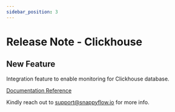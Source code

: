```yaml
---
sidebar_position: 3 
---
```

# Release Note - Clickhouse

## New Feature

Integration feature to enable monitoring for Clickhouse database.

[Documentation Reference](/docs/Integrations/clickhouse_kubernetes)

Kindly reach out to [support@snappyflow.io](mailto:support@snappyflow.io) for more info.

